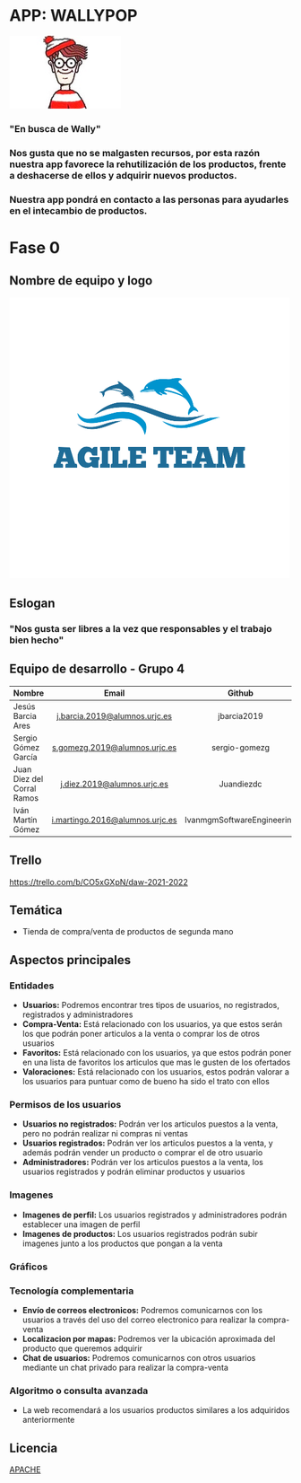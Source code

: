 # APP: WALLYPOP
![](img/LogoAPP.jpg)

### "En busca de Wally"

### Nos gusta que no se malgasten recursos, por esta razón nuestra app favorece la rehutilización de los productos, frente a deshacerse de ellos y adquirir nuevos productos.
### Nuestra app pondrá en contacto a las personas para ayudarles en el intecambio de productos.

# Fase 0

## Nombre de equipo y logo

![](img/LogoTeam.png)

## Eslogan

### "Nos gusta ser libres a la vez que responsables y el trabajo bien hecho"

## Equipo de desarrollo - Grupo 4
| Nombre	| Email	| Github |
| --- | :---: | :---: |
|Jesús Barcia Ares| j.barcia.2019@alumnos.urjc.es| jbarcia2019|
|Sergio Gómez García |s.gomezg.2019@alumnos.urjc.es|sergio-gomezg|
|Juan Diez del Corral Ramos |j.diez.2019@alumnos.urjc.es|Juandiezdc|
|Iván Martín Gómez |i.martingo.2016@alumnos.urjc.es|IvanmgmSoftwareEngineering|

## Trello

https://trello.com/b/CO5xGXpN/daw-2021-2022

 ## **Temática** 
 * Tienda de compra/venta de productos de segunda mano

## Aspectos principales

### Entidades
* **Usuarios:** Podremos encontrar tres tipos de usuarios, no registrados, registrados y administradores
* **Compra-Venta:** Está relacionado con los usuarios, ya que estos serán los que podrán poner articulos a la venta o comprar los de otros usuarios
* **Favoritos:** Está relacionado con los usuarios, ya que estos podrán poner en una lista de favoritos los articulos que mas le gusten de los ofertados
* **Valoraciones:** Está relacionado con los usuarios, estos podrán valorar a los usuarios para puntuar como de bueno ha sido el trato con ellos

### Permisos de los usuarios
* **Usuarios no registrados:** Podrán ver los articulos puestos a la venta, pero no podrán realizar ni compras ni ventas
* **Usuarios registrados:** Podrán ver los articulos puestos a la venta, y además podrán vender un producto o comprar el de otro usuario
* **Administradores:** Podrán ver los articulos puestos a la venta, los usuarios registrados y podrán eliminar productos y usuarios

### Imagenes
* **Imagenes de perfil:** Los usuarios registrados y administradores podrán establecer una imagen de perfil
* **Imagenes de productos:** Los usuarios registrados podrán subir imagenes junto a los productos que pongan a la venta

### Gráficos


### Tecnología complementaria
* **Envío de correos electronicos:** Podremos comunicarnos con los usuarios a través del uso del correo electronico para realizar la compra-venta
* **Localizacion por mapas:** Podremos ver la ubicación aproximada del producto que queremos adquirir
* **Chat de usuarios:** Podremos comunicarnos con otros usuarios mediante un chat privado para realizar la compra-venta

### Algoritmo o consulta avanzada
* La web recomendará a los usuarios productos similares a los adquiridos anteriormente

## Licencia
[APACHE](https://github.com/CodeURJC-DAW-2021-22/webapp4/blob/26b1d22bc7625b0dd8cdb3a3b8eaf7bb5425833b/LICENSE)
